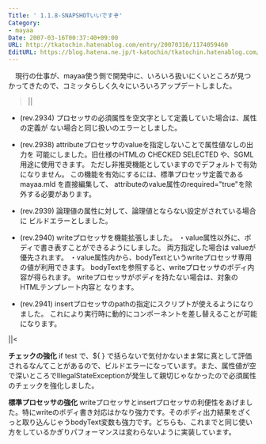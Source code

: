```yaml
---
Title: ' 1.1.8-SNAPSHOTいいですぞ'
Category:
- mayaa
Date: 2007-03-16T00:37:40+09:00
URL: http://tkatochin.hatenablog.com/entry/20070316/1174059460
EditURL: https://blog.hatena.ne.jp/t-katochin/tkatochin.hatenablog.com/atom/entry/6653586347154755559
---
```


　現行の仕事が、mayaa使う側で開発中に、いろいろ扱いにくいところが見つかってきたので、コミッタらしく久々にいろいろアップデートしました。

>||
- (rev.2934) プロセッサの必須属性を空文字として定義していた場合は、属性の定義が
  ない場合と同じ扱いのエラーとしました。

- (rev.2938) attributeプロセッサのvalueを指定しないことで属性値なしの出力を
  可能にしました。旧仕様のHTMLの CHECKED SELECTED や、SGML用途に使用できます。
  ただし非推奨機能としていますのでデフォルトで有効になりません。
  この機能を有効にするには、標準プロセッサ定義である mayaa.mld を直接編集して、
  attributeのvalue属性のrequired="true"を除外する必要があります。

- (rev.2939) 論理値の属性に対して、論理値とならない設定がされている場合に
  ビルドエラーとしました。

- (rev.2940) writeプロセッサを機能拡張しました。
  ・value属性以外に、ボディで書き表すことができるようにしました。
    両方指定した場合は valueが優先されます。
  ・value属性内から、bodyTextというwriteプロセッサ専用の値が利用できます。
    bodyTextを参照すると、writeプロセッサのボディ内容が得られます。
    writeプロセッサがボディを持たない場合は、対象のHTMLテンプレート内容と
    なります。

- (rev.2941) insertプロセッサのpathの指定にスクリプトが使えるようになりました。
   これにより実行時に動的にコンポーネントを差し替えることが可能になります。

||<

<b>チェックの強化</b>
if test で、${ } で括らないで気付かないまま常に真として評価されるなんてことがあるので、ビルドエラーになっています。また、属性値が空で深いところでIllegalStateExceptionが発生して親切じゃなかったので必須属性のチェックを強化しました。

<b>標準プロセッサの強化</b>
writeプロセッサとinsertプロセッサの利便性をあげました。特にwriteのボディ書き対応はかなり強力です。そのボディ出力結果をざくっと取り込んじゃうbodyText変数も強力です。どちらも、これまでと同じ使い方をしているかぎりパフォーマンスは変わらないように実装しています。
